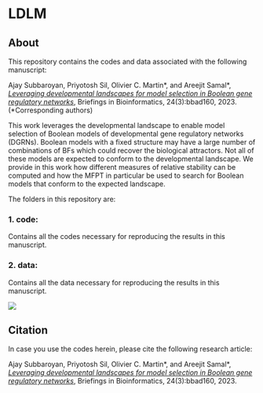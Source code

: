# LDLM

## About
This repository contains the codes and data associated with the following manuscript: <br>

Ajay Subbaroyan, Priyotosh Sil, Olivier C. Martin*, and Areejit Samal*, [<i>Leveraging developmental landscapes for model selection in Boolean gene regulatory networks</i>](https://academic.oup.com/bib/article-abstract/24/3/bbad160/7145905), Briefings in Bioinformatics, 24(3):bbad160, 2023. <br>
(*Corresponding authors)

This work leverages the developmental landscape to enable model selection of Boolean models of developmental gene regulatory networks (DGRNs). Boolean models with a fixed structure may have a large number of combinations of BFs which could recover the biological attractors. Not all of these models are expected to conform to the developmental landscape. We provide in this work how different measures of relative stability can be computed and how the MFPT in particular be used to search for Boolean models that conform to the expected landscape.

The folders in this repository are:

### 1. code:
Contains all the codes necessary for reproducing the results in this manuscript.

### 2. data:
Contains all the data necessary for reproducing the results in this manuscript.


<img src="landscape.png">


## Citation
In case you use the codes herein, please cite the following research article:

Ajay Subbaroyan, Priyotosh Sil, Olivier C. Martin*, and Areejit Samal*, [<i>Leveraging developmental landscapes for model selection in Boolean gene regulatory networks</i>](https://academic.oup.com/bib/article-abstract/24/3/bbad160/7145905), Briefings in Bioinformatics, 24(3):bbad160, 2023.
